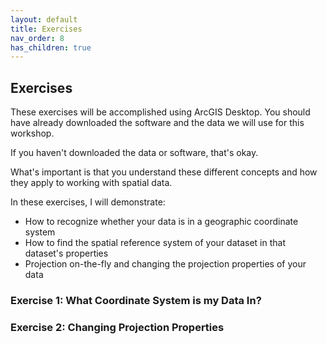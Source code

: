 ```yaml
---
layout: default
title: Exercises
nav_order: 8
has_children: true
---
```


## Exercises

These exercises will be accomplished using ArcGIS Desktop. You should have already downloaded the software and the data we will use for this workshop.

If you haven't downloaded the data or software, that's okay. 

What's important is that you understand these different concepts and how they apply to working with spatial data.

In these exercises, I will demonstrate:

- How to recognize whether your data is in a geographic coordinate system
- How to find the spatial reference system of your dataset in that dataset's properties
- Projection on-the-fly and changing the projection properties of your data

### Exercise 1: What Coordinate System is my Data In?

### Exercise 2: Changing Projection Properties

